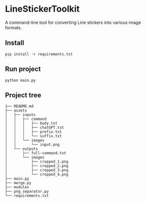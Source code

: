 # LineStickerToolkit

A command-line tool for converting Line stickers into various image formats.

## Install

```shell
pip install -r requirements.txt
```

## Run project

```shell
python main.py
```

## Project tree

```
├── README.md
├── assets
│   ├── inputs
│   │   ├── command
│   │   │   ├── body.txt
│   │   │   ├── chatGPT.txt
│   │   │   ├── prefix.txt
│   │   │   └── suffix.txt
│   │   └── images
│   │       └── input.png
│   └── outputs
│       ├── full-command.txt
│       └── images
│           ├── cropped_1.png
│           ├── cropped_2.png
│           ├── cropped_3.png
│           └── cropped_4.png
├── main.py
├── merge.py
├── modules
├── png_separator.py
└── requirements.txt
```

